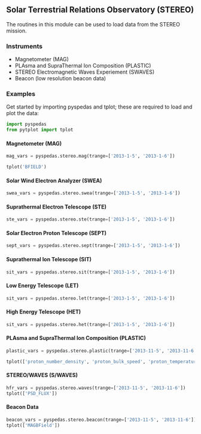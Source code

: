 
## Solar Terrestrial Relations Observatory (STEREO)
The routines in this module can be used to load data from the STEREO mission. 

### Instruments
- Magnetometer (MAG)
- PLAsma and SupraThermal Ion Composition (PLASTIC) 
- STEREO Electromagnetic Waves Experiement (SWAVES)
- Beacon (low resolution beacon data)

### Examples
Get started by importing pyspedas and tplot; these are required to load and plot the data:

```python
import pyspedas
from pytplot import tplot
```

#### Magnetometer (MAG)

```python
mag_vars = pyspedas.stereo.mag(trange=['2013-1-5', '2013-1-6'])

tplot('BFIELD')
```

#### Solar Wind Electron Analyzer (SWEA)

```python
swea_vars = pyspedas.stereo.swea(trange=['2013-1-5', '2013-1-6'])
```

#### Suprathermal Electron Telescope (STE)

```python
ste_vars = pyspedas.stereo.ste(trange=['2013-1-5', '2013-1-6'])
```

#### Solar Electron Proton Telescope (SEPT)

```python
sept_vars = pyspedas.stereo.sept(trange=['2013-1-5', '2013-1-6'])
```

#### Suprathermal Ion Telescope (SIT)

```python
sit_vars = pyspedas.stereo.sit(trange=['2013-1-5', '2013-1-6'])
```

#### Low Energy Telescope (LET)

```python
sit_vars = pyspedas.stereo.let(trange=['2013-1-5', '2013-1-6'])
```

#### High Energy Telescope (HET)

```python
sit_vars = pyspedas.stereo.het(trange=['2013-1-5', '2013-1-6'])
```

#### PLAsma and SupraThermal Ion Composition (PLASTIC) 

```python
plastic_vars = pyspedas.stereo.plastic(trange=['2013-11-5', '2013-11-6'])

tplot(['proton_number_density', 'proton_bulk_speed', 'proton_temperature', 'proton_thermal_speed'])
```

#### STEREO/WAVES (S/WAVES)

```python
hfr_vars = pyspedas.stereo.waves(trange=['2013-11-5', '2013-11-6'])
tplot(['PSD_FLUX'])
```

#### Beacon Data

```python
beacon_vars = pyspedas.stereo.beacon(trange=['2013-11-5', '2013-11-6'])
tplot(['MAGBField'])
```